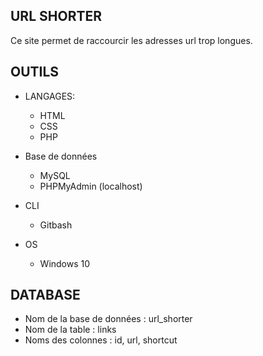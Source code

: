 ## URL SHORTER

Ce site permet de raccourcir les adresses url trop longues.

## OUTILS

- LANGAGES:
  * HTML
  * CSS
  * PHP

- Base de données
  * MySQL
  * PHPMyAdmin (localhost)

- CLI
  * Gitbash

- OS
  * Windows 10

## DATABASE
  * Nom de la base de données : url_shorter
  * Nom de la table : links
  * Noms des colonnes : id, url, shortcut